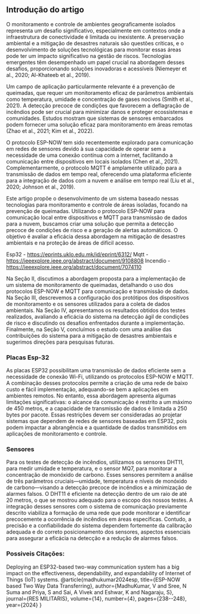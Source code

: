 ## Introdução do artigo
O monitoramento e controle de ambientes geograficamente isolados representa um desafio significativo, especialmente em contextos onde a infraestrutura de conectividade é limitada ou inexistente. A preservação ambiental e a mitigação de desastres naturais são questões críticas, e o desenvolvimento de soluções tecnológicas para monitorar essas áreas pode ter um impacto significativo na gestão de riscos. Tecnologias emergentes têm desempenhado um papel crucial na abordagem desses desafios, proporcionando soluções inovadoras e acessíveis (Niemeyer et al., 2020; Al-Khateeb et al., 2019).

Um campo de aplicação particularmente relevante é a prevenção de queimadas, que requer um monitoramento eficaz de parâmetros ambientais como temperatura, umidade e concentração de gases nocivos (Smith et al., 2021). A detecção precoce de condições que favorecem a deflagração de incêndios pode ser crucial para minimizar danos e proteger ecossistemas e comunidades. Estudos mostram que sistemas de sensores embarcados podem fornecer uma solução eficaz para monitoramento em áreas remotas (Zhao et al., 2021; Kim et al., 2022).

O protocolo ESP-NOW tem sido recentemente explorado para comunicação em redes de sensores devido à sua capacidade de operar sem a necessidade de uma conexão contínua com a internet, facilitando a comunicação entre dispositivos em locais isolados (Chen et al., 2021). Complementarmente, o protocolo MQTT é amplamente utilizado para a transmissão de dados em tempo real, oferecendo uma plataforma eficiente para a integração de dados com a nuvem e análise em tempo real (Liu et al., 2020; Johnson et al., 2019).

Este artigo propõe o desenvolvimento de um sistema baseado nessas tecnologias para monitoramento e controle de áreas isoladas, focando na prevenção de queimadas. Utilizando o protocolo ESP-NOW para comunicação local entre dispositivos e MQTT para transmissão de dados para a nuvem, buscamos criar uma solução que permita a detecção precoce de condições de risco e a geração de alertas automáticos. O objetivo é avaliar a eficácia dessa abordagem na mitigação de desastres ambientais e na proteção de áreas de difícil acesso.

Esp32 - https://eprints.uklo.edu.mk/id/eprint/6312/ 
Mqtt - https://ieeexplore.ieee.org/abstract/document/9108808 
Incendio - https://ieeexplore.ieee.org/abstract/document/7074110 

Na Seção II, discutimos a abordagem proposta para a implementação de um sistema de monitoramento de queimadas, detalhando o uso dos protocolos ESP-NOW e MQTT para comunicação e transmissão de dados. Na Seção III, descrevemos a configuração dos protótipos dos dispositivos de monitoramento e os sensores utilizados para a coleta de dados ambientais. Na Seção IV, apresentamos os resultados obtidos dos testes realizados, avaliando a eficácia do sistema na detecção ágil de condições de risco e discutindo os desafios enfrentados durante a implementação. Finalmente, na Seção V, concluímos o estudo com uma análise das contribuições do sistema para a mitigação de desastres ambientais e sugerimos direções para pesquisas futuras.

### Placas Esp-32

As placas ESP32 possibilitam uma transmissão de dados eficiente sem a necessidade de conexão Wi-Fi, utilizando os protocolos ESP-NOW e MQTT. A combinação desses protocolos permite a criação de uma rede de baixo custo e fácil implementação, adequando-se bem a aplicações em ambientes remotos. No entanto, essa abordagem apresenta algumas limitações significativas: o alcance da comunicação é restrito a um máximo de 450 metros, e a capacidade de transmissão de dados é limitada a 250 bytes por pacote. Essas restrições devem ser consideradas ao projetar sistemas que dependem de redes de sensores baseadas em ESP32, pois podem impactar a abrangência e a quantidade de dados transmitidos em aplicações de monitoramento e controle. 

### Sensores

Para os testes de detecção de incêndios, utilizamos os sensores DHT11, para medir umidade e temperatura, e o sensor MQ7, para monitorar a concentração de monóxido de carbono. Esses sensores permitem a análise de três parâmetros cruciais—umidade, temperatura e níveis de monóxido de carbono—visando a detecção precoce de incêndios e a minimização de alarmes falsos. O DHT11 é eficiente na detecção dentro de um raio de até 20 metros, o que se mostrou adequado para o escopo dos nossos testes. A integração desses sensores com o sistema de comunicação previamente descrito viabiliza a formação de uma rede que pode monitorar e identificar precocemente a ocorrência de incêndios em áreas específicas. Contudo, a precisão e a confiabilidade do sistema dependem fortemente da calibração adequada e do correto posicionamento dos sensores, aspectos essenciais para assegurar a eficácia na detecção e a redução de alarmes falsos. 

### Possiveis Citações:
Deploying an ESP32-based two-way communication system has a big impact on the
effectiveness, dependability, and expandability of Internet of Things (IoT) systems. 
@article{madhukumar2024esp,
  title={ESP-NOW based Two Way Data Transferring},
  author={MadhuKumar, V and Sree, N Suma and Priya, S and Sai, A Vivek and Eshwar, K and Nagaraju, S},
  journal={RES MILITARIS},
  volume={14},
  number={4},
  pages={238--248},
  year={2024}
}
